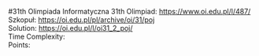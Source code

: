 #31th Olimpiada Informatyczna
31th Olimpiad: https://www.oi.edu.pl/l/487/<br />
Szkopuł: https://oi.edu.pl/pl/archive/oi/31/poj <br />
Solution: https://oi.edu.pl/l/oi31_2_poj/ <br />
Time Complexity: <br />
Points:  <br /> 